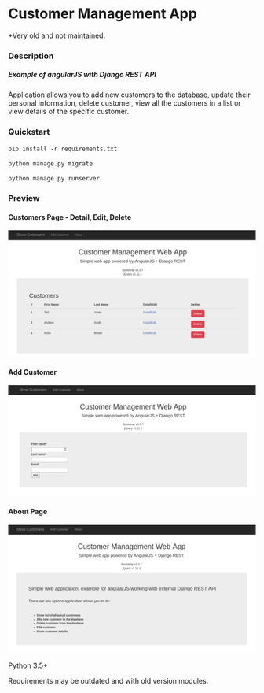 # Customer Management App

*Very old and not maintained.

### Description
##### Example of angularJS with Django REST API
Application allows you to add new customers to the database, update their personal information, delete customer, view all the customers in a list or view details of the specific customer.

### Quickstart
```
pip install -r requirements.txt
```
```
python manage.py migrate
```
```
python manage.py runserver
```

### Preview

#### Customers Page - Detail, Edit, Delete
![Screenshot](images/customers.png)
#### Add Customer
![Screenshot](images/add.png)
#### About Page
![Screenshot](images/about.png)

Python 3.5+

Requirements may be outdated and with old version modules.
